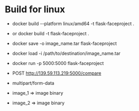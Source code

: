 # Build for linux
- docker build --platform linux/amd64 -t flask-faceproject .
- or docker build -t flask-faceproject .
- docker save -o image_name.tar flask-faceproject
- docker load -i /path/to/destination/image_name.tar
- docker run -p 5000:5000 flask-faceproject


- POST http://139.59.113.219:5000/compare
- multipart/form-data
- image_1 => image binary
- image_2 => image binary

